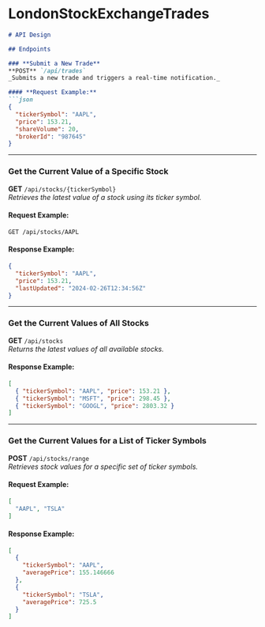 # LondonStockExchangeTrades

```md
# API Design

## Endpoints

### **Submit a New Trade**
**POST** `/api/trades`  
_Submits a new trade and triggers a real-time notification._

#### **Request Example:**
```json
{
  "tickerSymbol": "AAPL",
  "price": 153.21,
  "shareVolume": 20,
  "brokerId": "987645"
}
```

---

### **Get the Current Value of a Specific Stock**
**GET** `/api/stocks/{tickerSymbol}`  
_Retrieves the latest value of a stock using its ticker symbol._

#### **Request Example:**
```http
GET /api/stocks/AAPL
```

#### **Response Example:**
```json
{
  "tickerSymbol": "AAPL",
  "price": 153.21,
  "lastUpdated": "2024-02-26T12:34:56Z"
}
```

---

### **Get the Current Values of All Stocks**
**GET** `/api/stocks`  
_Returns the latest values of all available stocks._

#### **Response Example:**
```json
[
  { "tickerSymbol": "AAPL", "price": 153.21 },
  { "tickerSymbol": "MSFT", "price": 298.45 },
  { "tickerSymbol": "GOOGL", "price": 2803.32 }
]
```

---

### **Get the Current Values for a List of Ticker Symbols**
**POST** `/api/stocks/range`  
_Retrieves stock values for a specific set of ticker symbols._

#### **Request Example:**
```json
[
  "AAPL", "TSLA"
]
```

#### **Response Example:**
```json
[
  {
    "tickerSymbol": "AAPL",
    "averagePrice": 155.146666
  },
  {
    "tickerSymbol": "TSLA",
    "averagePrice": 725.5
  }
]
```
```
